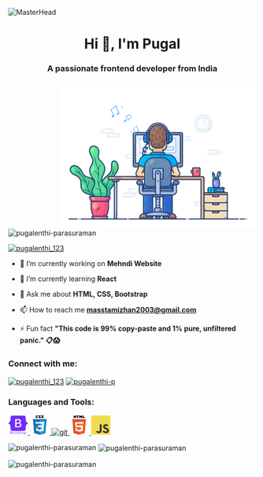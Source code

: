 ![MasterHead](https://images-wixmp-ed30a86b8c4ca887773594c2.wixmp.com/f/c83c004e-1370-4756-88e5-4071de797088/dgdq8br-09cc7ad6-a021-47a5-b0e0-917b12b0f7a7.gif?token=eyJ0eXAiOiJKV1QiLCJhbGciOiJIUzI1NiJ9.eyJzdWIiOiJ1cm46YXBwOjdlMGQxODg5ODIyNjQzNzNhNWYwZDQxNWVhMGQyNmUwIiwiaXNzIjoidXJuOmFwcDo3ZTBkMTg4OTgyMjY0MzczYTVmMGQ0MTVlYTBkMjZlMCIsIm9iaiI6W1t7InBhdGgiOiJcL2ZcL2M4M2MwMDRlLTEzNzAtNDc1Ni04OGU1LTQwNzFkZTc5NzA4OFwvZGdkcThici0wOWNjN2FkNi1hMDIxLTQ3YTUtYjBlMC05MTdiMTJiMGY3YTcuZ2lmIn1dXSwiYXVkIjpbInVybjpzZXJ2aWNlOmZpbGUuZG93bmxvYWQiXX0.tqRMtE-b2QiI2nnefNxSDMJvZCcYqFmq2ccg_Xfzqb8)
<h1 align="center">Hi 👋, I'm Pugal</h1>
<h3 align="center">A passionate frontend developer from India</h3>
<img align="right" alt="Programmer" width="400" src="https://raw.githubusercontent.com/jsuarezruiz/jsuarezruiz/master/images/coding.gif"/>

<p align="left"> <img src="https://komarev.com/ghpvc/?username=pugalenthi-parasuraman&label=Profile%20views&color=0e75b6&style=flat" alt="pugalenthi-parasuraman" /> </p>

<p align="left"> <a href="https://twitter.com/pugalenthi_123" target="blank"><img src="https://img.shields.io/twitter/follow/pugalenthi_123?logo=twitter&style=for-the-badge" alt="pugalenthi_123" /></a> </p>

- 🔭 I’m currently working on **Mehndi Website**

- 🌱 I’m currently learning **React**

- 💬 Ask me about **HTML, CSS, Bootstrap**

- 📫 How to reach me **masstamizhan2003@gmail.com**

- ⚡ Fun fact **"This code is 99% copy-paste and 1% pure, unfiltered panic." 📋😱**

<h3 align="left">Connect with me:</h3>
<p align="left">
<a href="https://twitter.com/pugalenthi_123" target="blank"><img align="center" src="https://raw.githubusercontent.com/rahuldkjain/github-profile-readme-generator/master/src/images/icons/Social/twitter.svg" alt="pugalenthi_123" height="30" width="40" /></a>
<a href="https://linkedin.com/in/pugalenthi-p" target="blank"><img align="center" src="https://raw.githubusercontent.com/rahuldkjain/github-profile-readme-generator/master/src/images/icons/Social/linked-in-alt.svg" alt="pugalenthi-p" height="30" width="40" /></a>
</p>

<h3 align="left">Languages and Tools:</h3>
<p align="left"><a href="https://getbootstrap.com" target="_blank" rel="noreferrer"> <img src="https://raw.githubusercontent.com/devicons/devicon/master/icons/bootstrap/bootstrap-plain-wordmark.svg" alt="bootstrap" width="40" height="40"/> </a> <a href="https://www.w3schools.com/css/" target="_blank" rel="noreferrer"> <img src="https://raw.githubusercontent.com/devicons/devicon/master/icons/css3/css3-original-wordmark.svg" alt="css3" width="40" height="40"/> </a>  <a href="https://git-scm.com/" target="_blank" rel="noreferrer"> <img src="https://www.vectorlogo.zone/logos/git-scm/git-scm-icon.svg" alt="git" width="40" height="40"/> </a> <a href="https://www.w3.org/html/" target="_blank" rel="noreferrer"> <img src="https://raw.githubusercontent.com/devicons/devicon/master/icons/html5/html5-original-wordmark.svg" alt="html5" width="40" height="40"/> </a> <a href="https://developer.mozilla.org/en-US/docs/Web/JavaScript" target="_blank" rel="noreferrer"> <img src="https://raw.githubusercontent.com/devicons/devicon/master/icons/javascript/javascript-original.svg" alt="javascript" width="40" height="40"/> </a> </p>

<p><img align="left" src="https://github-readme-stats.vercel.app/api/top-langs?username=pugalenthi-parasuraman&show_icons=true&locale=en&layout=compact" alt="pugalenthi-parasuraman" /></p>

<p>&nbsp;<img align="center" src="https://github-readme-stats.vercel.app/api?username=pugalenthi-parasuraman&show_icons=true&locale=en" alt="pugalenthi-parasuraman" /></p>

<p><img align="center" src="https://github-readme-streak-stats.herokuapp.com/?user=pugalenthi-parasuraman&" alt="pugalenthi-parasuraman" /></p>
